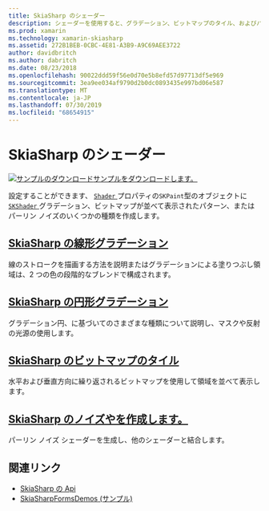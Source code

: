 ```yaml
---
title: SkiaSharp のシェーダー
description: シェーダーを使用すると、グラデーション、ビットマップのタイル、およびパーリン ノイズを作成します。
ms.prod: xamarin
ms.technology: xamarin-skiasharp
ms.assetid: 272B1BEB-0CBC-4E81-A3B9-A9C69AEE3722
author: davidbritch
ms.author: dabritch
ms.date: 08/23/2018
ms.openlocfilehash: 90022ddd59f56e0d70e5b8efd57d97713df5e969
ms.sourcegitcommit: 3ea9ee034af9790d2b0dc0893435e997bd06e587
ms.translationtype: MT
ms.contentlocale: ja-JP
ms.lasthandoff: 07/30/2019
ms.locfileid: "68654915"
---
```

# <a name="skiasharp-shaders"></a>SkiaSharp のシェーダー

[![サンプルのダウンロード](~/media/shared/download.png)サンプルをダウンロードします。](https://docs.microsoft.com/samples/xamarin/xamarin-forms-samples/skiasharpforms-demos)

設定することができます、 [ `Shader` ](xref:SkiaSharp.SKPaint.Shader)プロパティの`SKPaint`型のオブジェクトに[ `SKShader` ](xref:SkiaSharp.SKShader)グラデーション、ビットマップが並べて表示されたパターン、またはパーリン ノイズのいくつかの種類を作成します。

## <a name="the-skiasharp-linear-gradientlinear-gradientmd"></a>[SkiaSharp の線形グラデーション](linear-gradient.md)

線のストロークを描画する方法を説明またはグラデーションによる塗りつぶし領域は、2 つの色の段階的なブレンドで構成されます。

## <a name="skiasharp-circular-gradientscircular-gradientsmd"></a>[SkiaSharp の円形グラデーション](circular-gradients.md)

グラデーション円、に基づいてのさまざまな種類について説明し、マスクや反射の光源の使用します。

## <a name="skiasharp-bitmap-tilingbitmap-tilingmd"></a>[SkiaSharp のビットマップのタイル](bitmap-tiling.md)

水平および垂直方向に繰り返されるビットマップを使用して領域を並べて表示します。

## <a name="skiasharp-noise-and-composingnoisemd"></a>[SkiaSharp のノイズやを作成します。](noise.md)

パーリン ノイズ シェーダーを生成し、他のシェーダーと結合します。

## <a name="related-links"></a>関連リンク

- [SkiaSharp の Api](https://docs.microsoft.com/dotnet/api/skiasharp)
- [SkiaSharpFormsDemos (サンプル)](https://docs.microsoft.com/samples/xamarin/xamarin-forms-samples/skiasharpforms-demos)
